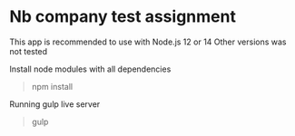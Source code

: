 # Nb company test assignment

This app is recommended to use with Node.js 12 or 14
Other versions was not tested

Install node modules with all dependencies

> npm install

Running gulp live server

> gulp
